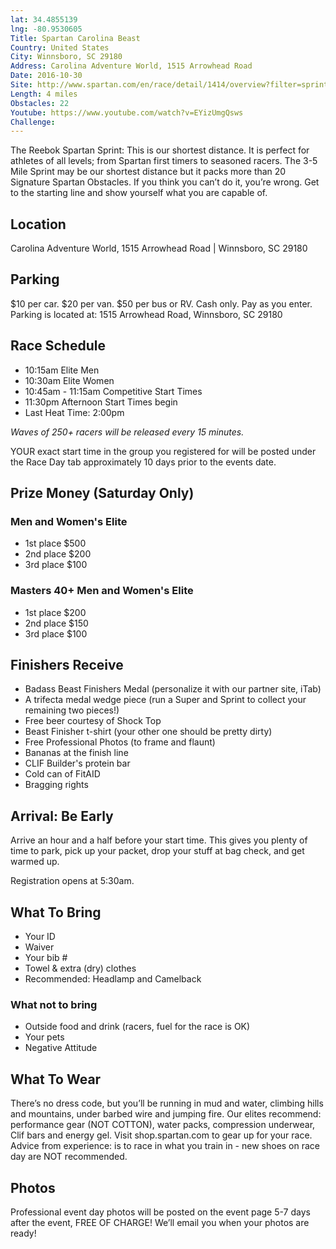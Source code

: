 ```yaml
---
lat: 34.4855139
lng: -80.9530605
Title: Spartan Carolina Beast
Country: United States
City: Winnsboro, SC 29180
Address: Carolina Adventure World, 1515 Arrowhead Road
Date: 2016-10-30
Site: http://www.spartan.com/en/race/detail/1414/overview?filter=sprint
Length: 4 miles
Obstacles: 22
Youtube: https://www.youtube.com/watch?v=EYizUmgQsws
Challenge:
---
```


The Reebok Spartan Sprint: This is our shortest distance. It is perfect for athletes of all levels; from Spartan first timers to seasoned racers. The 3-5 Mile Sprint may be our shortest distance but it packs more than 20 Signature Spartan Obstacles. If you think you can’t do it, you’re wrong. Get to the starting line and show yourself what you are capable of.


## Location

Carolina Adventure World, 1515 Arrowhead Road | Winnsboro, SC 29180


## Parking

$10 per car. $20 per van. $50 per bus or RV. Cash only. Pay as you enter. Parking is located at: 1515 Arrowhead Road, Winnsboro, SC 29180


## Race Schedule

- 10:15am Elite Men
- 10:30am Elite Women
- 10:45am - 11:15am Competitive Start Times
- 11:30pm Afternoon Start Times begin
- Last Heat Time: 2:00pm

*Waves of 250+ racers will be released every 15 minutes.*

YOUR exact start time in the group you registered for will be posted under the Race Day tab approximately 10 days prior to the events date.


## Prize Money (Saturday Only)

### Men and Women's Elite

- 1st place $500
- 2nd place $200
- 3rd place $100

### Masters 40+ Men and Women's Elite

- 1st place $200
- 2nd place $150
- 3rd place $100


## Finishers Receive

- Badass Beast Finishers Medal (personalize it with our partner site, iTab)
- A trifecta medal wedge piece (run a Super and Sprint to collect your remaining two pieces!)
- Free beer courtesy of Shock Top
- Beast Finisher t-shirt (your other one should be pretty dirty)
- Free Professional Photos (to frame and flaunt)
- Bananas at the finish line
- CLIF Builder's protein bar
- Cold can of FitAID
- Bragging rights

## Arrival: Be Early

Arrive an hour and a half before your start time. This gives you plenty of time to park, pick up your packet, drop your stuff at bag check, and get warmed up.

Registration opens at 5:30am.


## What To Bring

- Your ID
- Waiver
- Your bib #
- Towel & extra (dry) clothes
- Recommended: Headlamp and Camelback

### What not to bring

- Outside food and drink (racers, fuel for the race is OK)
- Your pets
- Negative Attitude


## What To Wear

There’s no dress code, but you’ll be running in mud and water, climbing hills and mountains, under barbed wire and jumping fire. Our elites recommend: performance gear (NOT COTTON), water packs, compression underwear, Clif bars and energy gel. Visit shop.spartan.com to gear up for your race.  Advice from experience: is to race in what you train in - new shoes on race day are NOT recommended.


## Photos

Professional event day photos will be posted on the event page 5-7 days after the event, FREE OF CHARGE! We’ll email you when your photos are ready!
